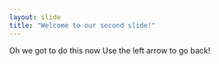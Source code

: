 ```yaml
---
layout: slide
title: "Welcome to our second slide!"
---
```

Oh we got to do this now
Use the left arrow to go back!
